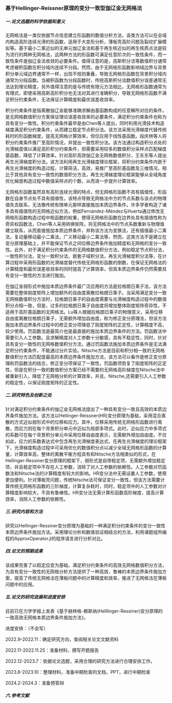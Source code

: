 ### 基于Hellinger-Reissner原理的变分一致型伽辽金无网格法

##### 一.论文选题的科学依据和意义

 无网格法是一类仅依据节点信息建立形函数的数值分析方法，该类方法可以在全域内构造高阶连续光滑的形函数，适用于大变形分析，薄板壳高阶问题及裂纹扩展模拟等。基于最小二乘近似的无单元伽辽金法和基于再生核近似的再生核质点法是较为流行的两种无网格法，这两种方法的形函数可满足任意阶次的一致性条件，而一致性条件是伽辽金法收敛的必要条件。值得注意的是，高斯积分法等数值积分通常考虑被积函数在积分域内连续不分段。然而，由于无网格形函数影响域边界与背景积分单元域边界通常不一样，出现不规则重叠，导致无网格形函数在背景积分域内通常为分段函数。当被积函数为分段函数时，传统高斯积分法数值积分误差通常无法达到理论精度，另外值得注意的是与传统有限元方法相比，无网格形函数通常为有理式，即使采用高斯高阶积分也无法对其进行准确积分，导致无网格形函数不满足积分约束条件，无法保证计算精度和最优误差收敛率。

积分约束条件是指离散伽辽金能够准确求解由基函数构成的任意解所对应的条件，是无网格数值积分方案保证理论误差收敛率的必要条件，满足积分约束条件也称为具有变分一致性。积分约束条件最早是由Chen等人提出，同时利用光滑技术构造梯度满足积分约束条件，从而建立稳定节点积分法。该方法采用光滑梯度代替传统耗时的形函数梯度，提高无网格计算效率，但仅应用于线性基函数。段庆林等人将积分约束条件推广至高阶情况，并提出一致性积分法。该方法通过构造积分点处的光滑梯度值以满足高阶积分约束条件，但需要采用较多的数值积分采样点匹配梯度基函数，降低了计算效率。针对高阶高效伽辽金无网格数值积分，王东东等人提出再生光滑梯度积分法。该方法利用再生光滑梯度理论框架，将积分约束条件内嵌于再生光滑梯度的构造过程，计算简洁，高效，易推广至高阶基函数及三维情况。相比于其他具有变分一致性的数值积分方法，再生光滑梯度理论框架能够从全域角度优化梯度构造过程中数值采样点的个数，从而进一步提升计算效率。

无网格形函数虽然具有高阶连续光滑的特点，但无网格形函数不具有插值性，形函数在自身节点处不具有插值性，该特点导致无网格法中方的节点系数与该点的物理值失去联系，无法像传统有限单元那样直接施加本质边界条件。许多学者构造了诸多具有插值性的无网格近似方法，例如Fernández-Méndez与Huerta通过修改无网格形函数构造过程中核函数的权重，使得无网格形函数在边界处具有插值性称为奇异权函数法，Chen等人采用转换矩阵，将无网格法中的节点系数重新与物理值建立联系，从而直接施加本质边界条件，并称该方法为变换法，还有插值最小二乘法，复动量移动最小二乘法，广义移动最小二乘法等，然而，这类方法不是建立在变分原理基础上，并不能保证节点之间位移边界条件施加精度和无网格的变分一致性。此外，对于满足积分约束条件的无网格数值积分方法，例如稳定节点积分法，一致性积分法，变分一致积分法，嵌套子域积分法，再生光滑梯度积分法等，在计算过程中采用形函数的光滑梯度替代传统无网格形函数的倒数，在保证无网格法的计算精度和最优误差收敛率的同时提高了计算效率，但其本质边界条件仍然需要具有变分一致性的方法进行施加。  

在伽辽金弱形式中施加本质边界条件最广泛应用的方法是拉格朗日乘子法，该方法需要在整体刚度矩阵上增加额外的自由度离散拉格朗日乘子。当采用满足变分一致无网格数值积分方法时，拉格朗日乘子的自由度需要与光滑梯度构造过程中的数值积分点相一致，但是，过多的拉格朗日乘子自由度将增加整体刚度矩阵奇异性，不适用于高阶基函数的无网格法。Lu等人根据拉格朗日乘子的物理意义，采用位移自由度离散拉格朗日乘子，无需额外增加自由度，称为修正变分原理法，但该方法施加本质边界条件过程中的修正变分项降低了刚度矩阵的正定性，计算精度不高，较少使用。罚函数法是最简介也是最直接的施加本质边界条件的方法。罚函数法中需要引入人工参数。且求解精度对人工参数十分敏感，具有不稳定性，同时，针对具有变分一致性的无网格数值积分方法，通过罚函数法施加本质边界条件是无法满足积分约束条件，不能通过分片实验。Nitsche方法是目前和积分相一致的无网格数值积分方法匹配度最高的本质边界条件施加方法，该方法可以看作是修正变分原理和罚函数法的结合，修正变分项保证了一致性，罚函数项恢复了刚度矩阵的正定性，但是在积分一致的数值积分方案已经不需要的无网格高阶梯度在Nitsche法中被重新引入，降低了无网格分析的计算效率，并且，Nitsche,还需要引入人工参数的稳定性，以保证刚度矩阵的正定性。

#####   二.研究特色及创新之处

   针对满足积分约束条件的伽辽金无网格法提出了一种具有变分一致且高效的本质边界条件施加方法。该方法以Hellinger-Reissner(HR)变分原理为基础，采用混合离散的方式近似弱形式中的位移和应力。其中，位移采用传统无网格形函数进行离散，而应力则在每个背景积分单元中近似为局部多项式。此时，近似应力中多项式的系数可在每个背景积分单元中采用位移自由度表示，无需额外增加自由度。不仅如此，应力的系数表达式中包含再生光滑梯度表达式，在再生光滑梯度的理论框架下，光滑梯度构造过程中可采用优化的数值积分点以减少全域无网格形函数的计算量，计算效率高，整体的离散平衡方程具有和Nitsche方法相类似的形式，在Hellinger-Ressiner变分原理的框架下，弱形式是自带稳定项，无需额外增加稳定项，并且稳定项中不存在人工参数，消除了对人工参数的依赖性。人工参数对罚函数法和Nitsche法的计算精度有较大的影响。HR变分法中无需设置人工参数，使用更加便利。针对薄板壳问题，传统Nitsche法可保证变分一致性，但该方法需要计算传统无网格形函数的三阶梯度，计算复杂耗时，同时，稳定项中的人工参数对计算精度影响较大，不具有鲁棒性。HR变分法无需计算形函数高阶梯度，提高计算效率，消除人工参数的依赖性。

##### 三.研究内容和方法

研究以Hellinger-Ressiner变分原理为基础的一种满足积分约束条件的变分一致性本质边界条件施加方法。采用理论分析和数值验证相结合的方法，利用课题组所编程的ApproxOperator.jl的程序语言进行分析对比。

##### 四.论文的预期成果

该成果完善了以假定应变为基础，满足积分约束条件的高效无网格数值积分方法，为具有变分一致性的无网格分析方法提供了一种高效，鲁棒的本质边界条件施加方案，提高了传统无网格法在薄板问题中的计算精度和效率，推进了无网格法在薄板问题中的应用。

##### 五.论文的研究进展和进度安排

目前已在力学学报上发表《基于赫林格-赖斯纳(Helllinger-Ressiner)变分原理的一致高效无网格本质边界条件施加方法》。

进度安排：（不会写）

2022.9-2022.11：确定研究方向，查阅相关论文文献资料

2022.11-2022.11.25：准备材料，撰写开题报告

2022.12-2023.7：依据论文选题，采用合理的研究方法进行合理安排工作。

2023.8-2023.10：整理材料，准备中期检查的文档，PPT，进行中期检查

2024.2-2024.3：准备预答辩



##### 六.参考文献

